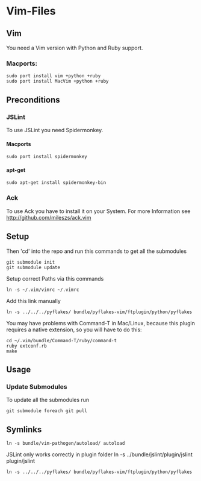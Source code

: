 # Vim-Files

## Vim

You need a Vim version with Python and Ruby support.

### Macports:

    sudo port install vim +python +ruby
    sudo port install MacVim +python +ruby

## Preconditions

### JSLint

To use JSLint you need Spidermonkey.

#### Macports

    sudo port install spidermonkey

#### apt-get

    sudo apt-get install spidermonkey-bin

### Ack

To use Ack you have to install it on your System.
For more Information see http://github.com/mileszs/ack.vim

## Setup

Then 'cd' into the repo and run this commands to get all the submodules

    git submodule init
    git submodule update

Setup correct Paths via this commands

    ln -s ~/.vim/vimrc ~/.vimrc

Add this link manually

    ln -s ../../../pyflakes/ bundle/pyflakes-vim/ftplugin/python/pyflakes

You may have problems with Command-T in Mac/Linux, because this plugin requires a native
extension, so you will have to do this:

    cd ~/.vim/bundle/Command-T/ruby/command-t
    ruby extconf.rb
    make


## Usage

### Update Submodules

To update all the submodules run

    git submodule foreach git pull

## Symlinks

    ln -s bundle/vim-pathogen/autoload/ autoload

JSLint only works correctly in plugin folder
    ln -s ../bundle/jslint/plugin/jslint plugin/jslint

    ln -s ../../../pyflakes/ bundle/pyflakes-vim/ftplugin/python/pyflakes

